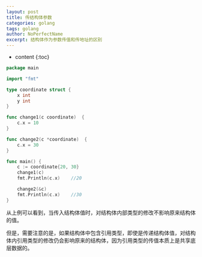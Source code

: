 ```yaml
---
layout: post
title: 传结构体参数
categories: golang
tags: golang
author: NoPerfectName
excerpt: 结构体作为参数传值和传地址的区别
---
```


* content
{:toc}




```go
package main

import "fmt"

type coordinate struct {
	x int
	y int
}

func change1(c coordinate)  {
	c.x = 10
}

func change2(c *coordinate)  {
	c.x = 30
}

func main() {
	c := coordinate{20, 30}
	change1(c)
	fmt.Println(c.x)	//20

	change2(&c)
	fmt.Println(c.x)	//30
}

```

从上例可以看到，当传入结构体值时，对结构体内部类型的修改不影响原来结构体的值。

但是，需要注意的是，如果结构体中包含引用类型，即使是传递结构体值，对结构体内引用类型的修改仍会影响原来的结构体，因为引用类型的传值本质上是共享底层数据的。